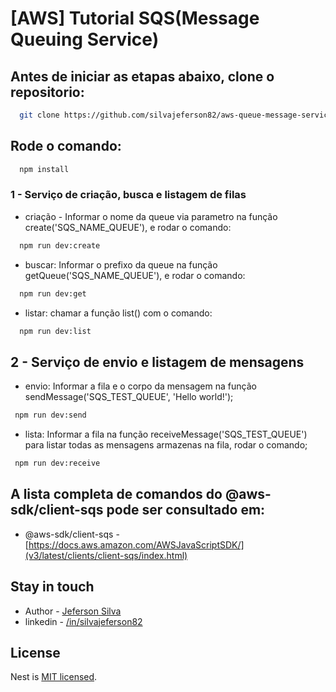 # [AWS] Tutorial SQS(Message Queuing Service)

##  Antes de iniciar as etapas abaixo, clone o repositorio:
```bash
  git clone https://github.com/silvajeferson82/aws-queue-message-service.git
```
## Rode o comando:
```bash
  npm install
```

### 1 - Serviço de criação, busca e listagem de filas
  - criação - Informar o nome da queue via parametro na função create('SQS_NAME_QUEUE'), e rodar o comando:
  ```bash
    npm run dev:create
  ```
  - buscar: Informar o prefixo da queue na função getQueue('SQS_NAME_QUEUE'), e rodar o comando:
  ```bash
    npm run dev:get
  ```
  - listar: chamar a função list() com o comando:
  ```bash
    npm run dev:list
  ```

## 2 - Serviço de envio e listagem de mensagens
 - envio: Informar a fila e o corpo da mensagem na função sendMessage('SQS_TEST_QUEUE', 'Hello world!');
 ```bash
  npm run dev:send
```
 - lista: Informar a fila na função receiveMessage('SQS_TEST_QUEUE') para listar todas as mensagens armazenas na fila, rodar o comando;
 ```bash
  npm run dev:receive
 ```


 ## A lista completa de comandos do @aws-sdk/client-sqs pode ser consultado em:
 
 - @aws-sdk/client-sqs -[https://docs.aws.amazon.com/AWSJavaScriptSDK/](v3/latest/clients/client-sqs/index.html)

## Stay in touch

- Author - [Jeferson Silva](https://github.com/silvajeferson82)
- linkedin - [/in/silvajeferson82](https://www.linkedin.com/in/silvajeferson82/)

## License

Nest is [MIT licensed](LICENSE).